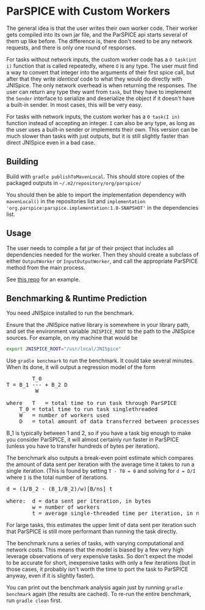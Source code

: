 # ParSPICE with Custom Workers

The general idea is that the user writes their own worker code. Their worker
gets compiled into its own jar file, and the ParSPICE api starts several of them
up like before. The difference is, there don't need to be any network requests,
and there is only one round of responses.

For tasks without network inputs, the custom worker code has a `O task(int i)` function
that is called repeatedly, where `O` is any type. The user must find a way to convert that
integer into the arguments of their first
spice call, but after that they write *identical* code to what they would do directly
with JNISpice. The only network overhead is when returning the responses. The user can return
any type they want from `task`, but they have to implement the `Sender`
interface to serialize and deserialize the object if it doesn't have a built-in sender. In
most cases, this will be very easy.

For tasks with network inputs, the custom worker has a `O task(I in)` function instead of
accepting an integer. `I` can also be any type, as long as the user uses a built-in sender
or implements their own. This version can be much slower than tasks with just outputs, but
it is still slightly faster than direct JNISpice even in a bad case.

## Building

Build with `gradle publishToMavenLocal`. This should store copies of the packaged outputs in
`~/.m2/repository/org/parspice/`

You should then be able to import the implementation dependency with `mavenLocal()` in the
repositories list and `implementation 'org.parspice:parspice.implementation:1.0-SNAPSHOT'` in
the dependencies list.

## Usage

The user needs to compile a fat jar of their project that includes all dependencies needed for the
worker. Then they should create a subclass of either `OutputWorker` or `InputOutputWorker`,
and call the appropriate ParSPICE method from the main process.

See [this repo](https://github.com/JoelCourtney/parspice-playground) for an example.

## Benchmarking & Runtime Prediction

You need JNISpice installed to run the benchmark.

Ensure that the JNISpice native library is somewhere in your library path, and set the environment variable
`JNISPICE_ROOT` to the path to the JNISpice sources. For example, on my machine that would be

```bash
export JNISPICE_ROOT="/usr/local/JNISpice"
```

Use `gradle benchmark` to run the benchmark. It could take several minutes. When its done, it will output a regression model of the form

<pre>
        T_0
T = B_1 --- + B_2 D
         W

where	T   = total time to run task through ParSPICE
	T_0 = total time to run task singlethreaded
	W   = number of workers used
	D   = total amount of data transferred between processes, in MB
</pre>

B_1 is typically between 1 and 2, so if you have a task big enough to make you consider ParSPICE,
it will almost certainly run faster in ParSPICE (unless you have to transfer hundreds of bytes per iteration).

The benchmark also outputs a break-even point estimate which compares the amount of data sent per iteration with the
average time it takes to run a single iteration. (This is found by setting `T - T0 = 0` and solving for `d = D/I`
where `I` is the total number of iterations.

<pre>
d = (1/B_2 - (B_1/B_2)/w)[B/ns] t

where:  d = data sent per iteration, in bytes
        w = number of workers
        t = average single-threaded time per iteration, in ns
</pre>

For large tasks, this estimates the upper limit of data sent per iteration such that ParSPICE is still more performant
than running the task directly.

The benchmark runs a series of tasks, with varying computational and network costs. This means that the model
is biased by a few very high leverage observations of very expensive tasks. So don't expect the model to be accurate
for short, inexpensive tasks with only a few iterations (but in those cases, it probably isn't worth the time to port the task to
ParSPICE anyway, even if it is slightly faster).

You can print out the benchmark analysis again just by running `gradle benchmark` again (the results are cached). To re-run the entire
benchmark, run `gradle clean` first.
